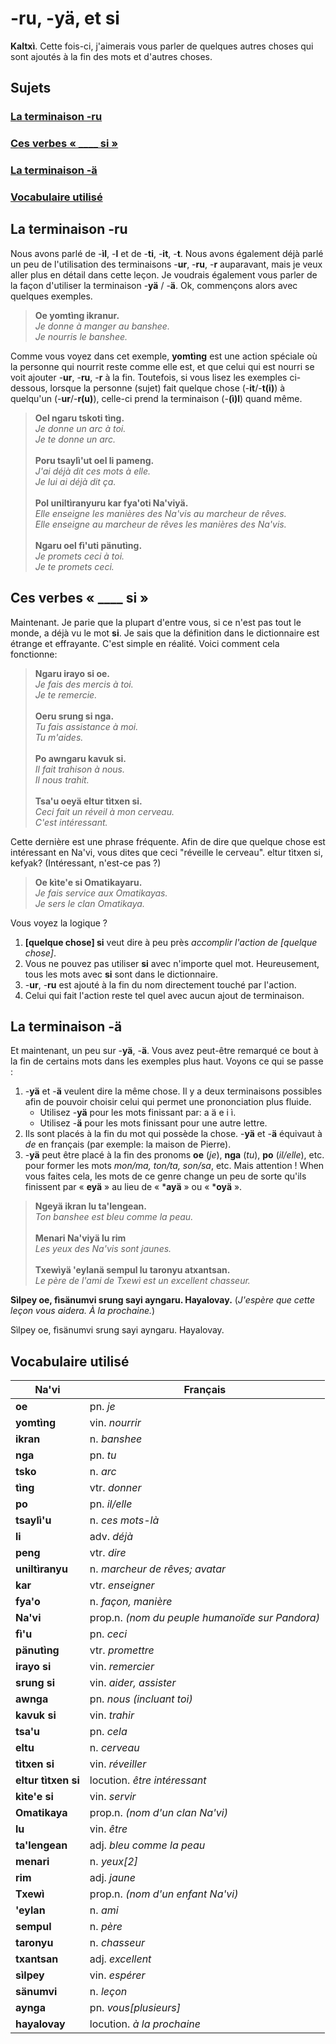 # -ru, -yä, et si

**Kaltxì**. Cette fois-ci, j'aimerais vous parler de quelques autres choses qui sont ajoutés à la fin des mots et d'autres choses.

## Sujets

### [La terminaison -ru](#a1)

### [Ces verbes « \_\_\_\_ si »](#a2)

### [La terminaison -ä](#a3)

### [Vocabulaire utilisé](#v)

<div id="a1"></div>

## La terminaison -ru

Nous avons parlé de -**ìl**, -**l** et de -**ti**, -**it**, -**t**. Nous avons également déjà parlé un peu de l'utilisation des terminaisons -**ur**, -**ru**, -**r** auparavant, mais je veux aller plus en détail dans cette leçon. Je voudrais également vous parler de la façon d'utiliser la terminaison -**yä** / -**ä**. Ok, commençons alors avec quelques exemples.

> **Oe yomtìng ikranur.**<br>
> _Je donne à manger au banshee._<br>
> _Je nourris le banshee._

Comme vous voyez dans cet exemple, **yomtìng** est une action spéciale où la personne qui nourrit reste comme elle est, et que celui qui est nourri se voit ajouter -**ur**, -**ru**, -**r** à la fin. Toutefois, si vous lisez les exemples ci-dessous, lorsque la personne (sujet) fait quelque chose (-**it**/-**t(i)**) à quelqu'un (-**ur**/-**r(u)**), celle-ci prend la terminaison (-**(ì)l**) quand même.

> **Oel ngaru tskoti tìng.**<br>
> _Je donne un arc à toi._<br>
> _Je te donne un arc._<br>
> <br>
> **Poru tsaylì'ut oel li pameng.**<br>
> _J'ai déjà dit ces mots à elle._<br>
> _Je lui ai déjà dit ça._<br>
> <br>
> **Pol uniltìranyuru kar fya'oti Na'viyä.**<br>
> _Elle enseigne les manières des Na'vis au marcheur de rêves._<br>
> _Elle enseigne au marcheur de rêves les manières des Na'vis._<br>
> <br>
> **Ngaru oel fì'uti pänutìng.**<br>
> _Je promets ceci à toi._<br>
> _Je te promets ceci._

<div id="a2"></div>

## Ces verbes « \_\_\_\_ si »

Maintenant. Je parie que la plupart d'entre vous, si ce n'est pas tout le monde, a déjà vu le mot **si**. Je sais que la définition dans le dictionnaire est étrange et effrayante. C'est simple en réalité. Voici comment cela fonctionne:

> **Ngaru irayo si oe.**<br>
> _Je fais des mercis à toi._<br>
> _Je te remercie._<br>
> <br>
> **Oeru srung si nga.**<br>
> _Tu fais assistance à moi._<br>
> _Tu m'aides._<br>
> <br>
> **Po awngaru kavuk si.**<br>
> _Il fait trahison à nous._<br>
> _Il nous trahit._<br>
> <br>
> **Tsa'u oeyä eltur tìtxen si.**<br>
> _Ceci fait un réveil à mon cerveau._<br>
> _C'est intéressant._

Cette dernière est une phrase fréquente. Afin de dire que quelque chose est intéressant en Na'vi, vous dites que ceci "réveille le cerveau". eltur tìtxen si, kefyak? (Intéressant, n'est-ce pas ?)

> **Oe kìte'e si Omatikayaru.**<br>
> _Je fais service aux Omatikayas._<br>
> _Je sers le clan Omatikaya._

Vous voyez la logique ?

1.  **[quelque chose] si** veut dire à peu près _accomplir l'action de [quelque chose]_.
2.  Vous ne pouvez pas utiliser **si** avec n'importe quel mot. Heureusement, tous les mots avec **si** sont dans le dictionnaire.
3.  \-**ur**, -**ru** est ajouté à la fin du nom directement touché par l'action.
4.  Celui qui fait l'action reste tel quel avec aucun ajout de terminaison.

<div id="a3"></div>

## La terminaison -ä

Et maintenant, un peu sur -**yä**, -**ä**. Vous avez peut-être remarqué ce bout à la fin de certains mots dans les exemples plus haut. Voyons ce qui se passe :

1.  \-**yä** et -**ä** veulent dire la même chose. Il y a deux terminaisons possibles afin de pouvoir choisir celui qui permet une prononciation plus fluide.
    -   Utilisez -**yä** pour les mots finissant par: a ä e i ì.
    -   Utilisez -**ä** pour les mots finissant pour une autre lettre.
2.  Ils sont placés à la fin du mot qui possède la chose. -**yä** et -**ä** équivaut à _de_ en français (par exemple: la maison de Pierre).
3.  \-**yä** peut être placé à la fin des pronoms **oe** (_je_), **nga** (_tu_), **po** (_il/elle_), etc. pour former les mots _mon/ma, ton/ta, son/sa_, etc. Mais attention ! When vous faites cela, les mots de ce genre change un peu de sorte qu'ils finissent par « **eyä** » au lieu de « \***ayä** » ou « \***oyä** ».

> **Ngeyä ikran lu ta'lengean.**<br>
> _Ton banshee est bleu comme la peau._<br>
> <br>
> **Menari Na'viyä lu rim**<br>
> _Les yeux des Na'vis sont jaunes._<br>
> <br>
> **Txewìyä 'eylanä sempul lu taronyu atxantsan.**<br>
> _Le père de l'ami de Txewì est un excellent chasseur._<br>

**Sìlpey oe, fìsänumvi srung sayi ayngaru. Hayalovay.**
(_J'espère que cette leçon vous aidera. À la prochaine._)

<div id="v"></div>

Sìlpey oe, fìsänumvi srung sayi ayngaru. Hayalovay.

## Vocabulaire utilisé

| Na'vi               | Français                                       |
| ------------------- | ---------------------------------------------- |
| **oe**              | pn. _je_                                       |
| **yomtìng**         | vin. _nourrir_                                 |
| **ikran**           | n. _banshee_                                   |
| **nga**             | pn. _tu_                                       |
| **tsko**            | n. _arc_                                       |
| **tìng**            | vtr. _donner_                                  |
| **po**              | pn. _il/elle_                                  |
| **tsaylì'u**        | n. _ces mots-là_                               |
| **li**              | adv. _déjà_                                    |
| **peng**            | vtr. _dire_                                    |
| **uniltìranyu**     | n. _marcheur de rêves; avatar_                 |
| **kar**             | vtr. _enseigner_                               |
| **fya'o**           | n. _façon, manière_                            |
| **Na'vi**           | prop.n. _(nom du peuple humanoïde sur Pandora)_ |
| **fì'u**            | pn. _ceci_                                     |
| **pänutìng**        | vtr. _promettre_                               |
| **irayo si**        | vin. _remercier_                               |
| **srung si**        | vin. _aider, assister_                         |
| **awnga**           | pn. _nous (incluant toi)_                      |
| **kavuk si**        | vin. _trahir_                                  |
| **tsa'u**           | pn. _cela_                                     |
| **eltu**            | n. _cerveau_                                   |
| **tìtxen si**       | vin. _réveiller_                               |
| **eltur tìtxen si** | locution. _être intéressant_                    |
| **kìte'e si**       | vin. _servir_                                  |
| **Omatikaya**       | prop.n. _(nom d'un clan Na'vi)_                |
| **lu**              | vin. _être_                                    |
| **ta'lengean**      | adj. _bleu comme la peau_                      |
| **menari**          | n. _yeux[2]_                                   |
| **rim**             | adj. _jaune_                                   |
| **Txewì**           | prop.n. _(nom d'un enfant Na'vi)_              |
| **'eylan**          | n. _ami_                                       |
| **sempul**          | n. _père_                                      |
| **taronyu**         | n. _chasseur_                                  |
| **txantsan**        | adj. _excellent_                               |
| **sìlpey**          | vin. _espérer_                                 |
| **sänumvi**         | n. _leçon_                                     |
| **aynga**           | pn. _vous[plusieurs]_                          |
| **hayalovay**       | locution. _à la prochaine_                     |
